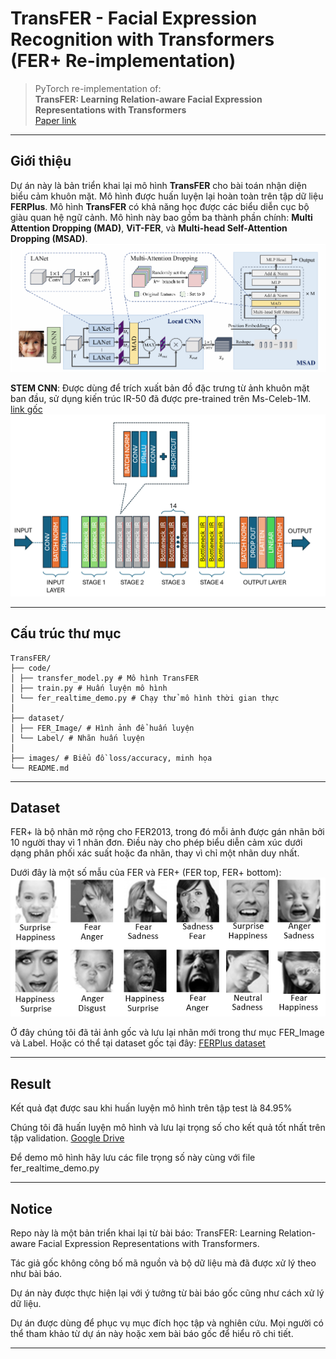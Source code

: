 ﻿# TransFER - Facial Expression Recognition with Transformers (FER+ Re-implementation)

> PyTorch re-implementation of:  
> **TransFER: Learning Relation-aware Facial Expression Representations with Transformers**  
> [Paper link](https://arxiv.org/pdf/2108.11116)

---

## Giới thiệu

Dự án này là bản triển khai lại mô hình **TransFER** cho bài toán nhận diện biểu cảm khuôn mặt. Mô hình được huấn luyện lại hoàn toàn trên tập dữ liệu **FERPlus**. Mô hình **TransFER** có khả năng học được các biểu diễn cục bộ giàu quan hệ ngữ cảnh. Mô hình này bao gồm ba thành phần chính: **Multi Attention Dropping (MAD)**, **ViT-FER**, và **Multi-head Self-Attention Dropping (MSAD)**.
![Kiến trúc mô hình](images/transfer_architecture.png)

**STEM CNN**: Được dùng để trích xuất bản đồ đặc trưng từ ảnh khuôn mặt ban đầu, sử dụng kiến trúc IR-50 đã được pre-trained trên Ms-Celeb-1M. [link gốc](https://drive.google.com/drive/folders/1omzvXV_djVIW2A7I09DWMe9JR-9o_MYh)
![Stem CNN](images/ir_50.png)

---

## Cấu trúc thư mục

```
TransFER/
├── code/
│ ├── transfer_model.py # Mô hình TransFER
│ ├── train.py # Huấn luyện mô hình
│ └── fer_realtime_demo.py # Chạy thử mô hình thời gian thực
│
├── dataset/
│ ├── FER_Image/ # Hình ảnh để huấn luyện
│ └── Label/ # Nhãn huấn luyện
│
├── images/ # Biểu đồ loss/accuracy, minh họa
└── README.md
```

---

## Dataset

FER+ là bộ nhãn mở rộng cho FER2013, trong đó mỗi ảnh được gán nhãn bởi 10 người thay vì 1 nhãn đơn. Điều này cho phép biểu diễn cảm xúc dưới dạng phân phối xác suất hoặc đa nhãn, thay vì chỉ một nhãn duy nhất.

Dưới đây là một số mẫu của FER và FER+ (FER top, FER+ bottom):
![FERvsFER+](images/FER+vsFER.png)

Ở đây chúng tôi đã tải ảnh gốc và lưu lại nhãn mới trong thư mục FER_Image và Label. Hoặc có thể tại dataset gốc tại đây: [FERPlus dataset](https://github.com/microsoft/FERPlus/tree/master)

---

## Result

Kết quả đạt được sau khi huấn luyện mô hình trên tập test là 84.95%

Chúng tôi đã huấn luyện mô hình và lưu lại trọng số cho kết quả tốt nhất trên tập validation. [Google Drive](https://drive.google.com/drive/u/4/folders/1DuqNhhV9suTmlCnYC9a5fAZ2cR_1NVNy)

Để demo mô hình hãy lưu các file trọng số này cùng với file fer_realtime_demo.py

---

## Notice

Repo này là một bản triển khai lại từ bài báo:
TransFER: Learning Relation-aware Facial Expression Representations with Transformers.

Tác giả gốc không công bố mã nguồn và bộ dữ liệu mà đã được xử lý theo như bài báo.

Dự án này được thực hiện lại với ý tưởng từ bài báo gốc cũng như cách xử lý dữ liệu.

Dự án được dùng để phục vụ mục đích học tập và nghiên cứu. Mọi người có thể tham khảo từ dự án này hoặc xem bài báo gốc để hiểu rõ chi tiết.

---
